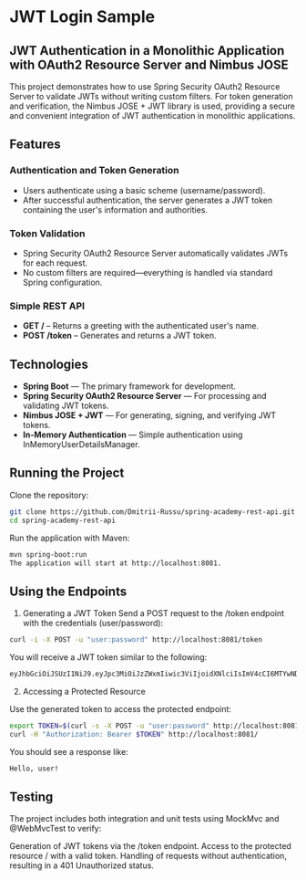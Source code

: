 # JWT Login Sample

## JWT Authentication in a Monolithic Application with OAuth2 Resource Server and Nimbus JOSE

This project demonstrates how to use Spring Security OAuth2 Resource Server to validate JWTs without writing custom filters. For token generation and verification, the Nimbus JOSE + JWT library is used, providing a secure and convenient integration of JWT authentication in monolithic applications.

## Features

### Authentication and Token Generation
- Users authenticate using a basic scheme (username/password).
- After successful authentication, the server generates a JWT token containing the user's information and authorities.

### Token Validation
- Spring Security OAuth2 Resource Server automatically validates JWTs for each request.
- No custom filters are required—everything is handled via standard Spring configuration.

### Simple REST API
- **GET /** – Returns a greeting with the authenticated user's name.
- **POST /token** – Generates and returns a JWT token.

## Technologies

- **Spring Boot** — The primary framework for development.
- **Spring Security OAuth2 Resource Server** — For processing and validating JWT tokens.
- **Nimbus JOSE + JWT** — For generating, signing, and verifying JWT tokens.
- **In-Memory Authentication** — Simple authentication using InMemoryUserDetailsManager.

## Running the Project

Clone the repository:

```bash
git clone https://github.com/Dmitrii-Russu/spring-academy-rest-api.git
cd spring-academy-rest-api
```

Run the application with Maven:

```bash
mvn spring-boot:run
The application will start at http://localhost:8081.
```

## Using the Endpoints

1. Generating a JWT Token
Send a POST request to the /token endpoint with the credentials (user/password):

```bash
curl -i -X POST -u "user:password" http://localhost:8081/token
```

You will receive a JWT token similar to the following:

```bash
eyJhbGciOiJSUzI1NiJ9.eyJpc3MiOiJzZWxmIiwic3ViIjoidXNlciIsImV4cCI6MTYwNDA0MzA1MSwiaWF0IjoxNjA0MDA3MDUxfQ.yDF_JgSwl5sk21CF7AE1AYbYzRd5YYqe3MIgSWpgN0t2UqsjaaEDhmmICKizt-_0iZy8nkEpNnvgqv5bOHDhs7AXlYS1pg8dgPKuyfkhyVIKa3DhuGyb7tFjwJxHpr128BXf1Dbq-p7Njy46tbKsZhP5zGTjdXlqlAhR4Bl5Fxaxr7D0gdTVBVTlUp9DCy6l-pTBpsvHxShkjXJ0GHVpIZdB-c2e_K9PfTW5MDPcHekG9djnWPSEy-fRvKzTsyVFhdy-X3NXQWWkjFv9bNarV-bhxMlzqhujuaeXJGEqUZlkhBxTsqFr1N7XVcmhs3ECdjEyun2fUSge4BoC7budsQ
```

2. Accessing a Protected Resource

Use the generated token to access the protected endpoint:

```bash
export TOKEN=$(curl -s -X POST -u "user:password" http://localhost:8081/token)
curl -H "Authorization: Bearer $TOKEN" http://localhost:8081/
```

You should see a response like:

```bash
Hello, user!
```

## Testing

The project includes both integration and unit tests using MockMvc and @WebMvcTest to verify:

Generation of JWT tokens via the /token endpoint.
Access to the protected resource / with a valid token.
Handling of requests without authentication, resulting in a 401 Unauthorized status.
